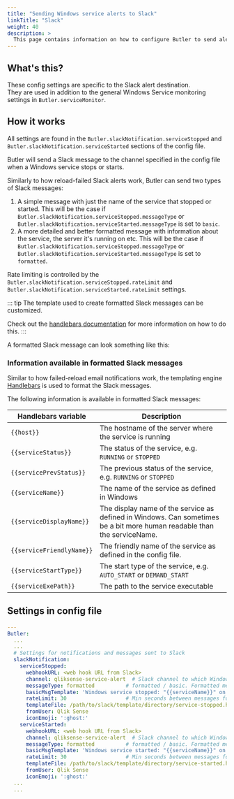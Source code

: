 ```yaml
---
title: "Sending Windows service alerts to Slack"
linkTitle: "Slack"
weight: 40
description: >
  This page contains information on how to configure Butler to send alerts messages to Slack when Windows services stop or start.
---
```


## What's this?

These config settings are specific to the Slack alert destination.  
They are used in addition to the general Windows Service monitoring settings in `Butler.serviceMonitor`.

## How it works

All settings are found in the `Butler.slackNotification.serviceStopped` and `Butler.slackNotification.serviceStarted` sections of the config file.

Butler will send a Slack message to the channel specified in the config file when a Windows service stops or starts.

Similarly to how reload-failed Slack alerts work, Butler can send two types of Slack messages:

1. A simple message with just the name of the service that stopped or started. This will be the case if `Butler.slackNotification.serviceStopped.messageType` or `Butler.slackNotification.serviceStarted.messageType` is set to `basic`.
2. A more detailed and better formatted message with information about the service, the server it's running on etc. This will be the case if `Butler.slackNotification.serviceStopped.messageType` or `Butler.slackNotification.serviceStarted.messageType` is set to `formatted`.

Rate limiting is controlled by the `Butler.slackNotification.serviceStopped.rateLimit` and `Butler.slackNotification.serviceStarted.rateLimit` settings.

::: tip
The template used to create formatted Slack messages can be customized.

Check out the [handlebars documentation](https://handlebarsjs.com/) for more information on how to do this.
:::

A formatted Slack message can look something like this:

<ResponsiveImage
  src="/img/getting-started/setup/windows-service-monitor/slack/butler-win-svc-monitor-slack-1.png"
  alt="Slack message when a Windows service has stopped"
  caption="Slack message when a Windows service has stopped"
/>

### Information available in formatted Slack messages

Similar to how failed-reload email notifications work, the templating engine [Handlebars](https://handlebarsjs.com/) is used to format the Slack messages.

The following information is available in formatted Slack messages:

| Handlebars variable                        | Description                                                                                                             |
| ------------------------------------------ | ----------------------------------------------------------------------------------------------------------------------- |
| <code v-pre>{{host}}</code>                | The hostname of the server where the service is running                                                                 |
| <code v-pre>{{serviceStatus}}</code>       | The status of the service, e.g. `RUNNING` or `STOPPED`                                                                  |
| <code v-pre>{{servicePrevStatus}}</code>   | The previous status of the service, e.g. `RUNNING` or `STOPPED`                                                         |
| <code v-pre>{{serviceName}}</code>         | The name of the service as defined in Windows                                                                           |
| <code v-pre>{{serviceDisplayName}}</code>  | The display name of the service as defined in Windows. Can sometimes be a bit more human readable than the serviceName. |
| <code v-pre>{{serviceFriendlyName}}</code> | The friendly name of the service as defined in the config file.                                                         |
| <code v-pre>{{serviceStartType}}</code>    | The start type of the service, e.g. `AUTO_START` or `DEMAND_START`                                                      |
| <code v-pre>{{serviceExePath}}</code>      | The path to the service executable                                                                                      |

## Settings in config file

```yaml
---
Butler:
  ...
  ...
  # Settings for notifications and messages sent to Slack
  slackNotification:
    serviceStopped:
      webhookURL: <web hook URL from Slack>
      channel: qliksense-service-alert  # Slack channel to which Windows service stopped notifications are sent
      messageType: formatted          # formatted / basic. Formatted means that template file below will be used to create the message.
      basicMsgTemplate: 'Windows service stopped: "{{serviceName}}" on host "{{host}}"'       # Only needed if message type = basic
      rateLimit: 30                   # Min seconds between messages for a given Windows service. Defaults to 5 minutes.
      templateFile: /path/to/slack/template/directory/service-stopped.handlebars
      fromUser: Qlik Sense
      iconEmoji: ':ghost:'
    serviceStarted:
      webhookURL: <web hook URL from Slack>
      channel: qliksense-service-alert  # Slack channel to which Windows service stopped notifications are sent
      messageType: formatted          # formatted / basic. Formatted means that template file below will be used to create the message.
      basicMsgTemplate: 'Windows service started: "{{serviceName}}" on host "{{host}}"'       # Only needed if message type = basic
      rateLimit: 30                   # Min seconds between messages for a given Windows service. Defaults to 5 minutes.
      templateFile: /path/to/slack/template/directory/service-started.handlebars
      fromUser: Qlik Sense
      iconEmoji: ':ghost:'
  ...
  ...
```
